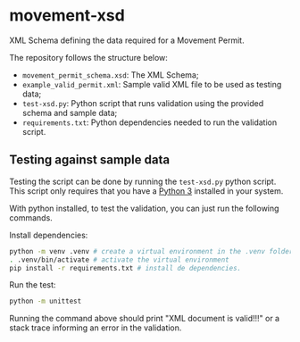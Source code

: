 # movement-xsd
XML Schema defining the data required for a Movement Permit.

The repository follows the structure below:

- `movement_permit_schema.xsd`: The XML Schema;
- `example_valid_permit.xml`: Sample valid XML file to be used as testing data;
- `test-xsd.py`: Python script that runs validation using the provided schema and sample data;
- `requirements.txt`: Python dependencies needed to run the validation script.


## Testing against sample data
Testing the script can be done by running the `test-xsd.py` python script. This
script only requires that you have a [Python
3](https://www.python.org/downloads/) installed in your system.

With python installed, to test the validation, you can just run the following
commands.

Install dependencies:
``` sh
python -m venv .venv # create a virtual environment in the .venv folder
. .venv/bin/activate # activate the virtual environment
pip install -r requirements.txt # install de dependencies.
```

Run the test:
``` sh
python -m unittest
```

Running the command above should print "XML document is valid!!!" or a stack
trace informing an error in the validation.
